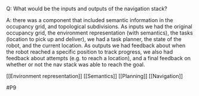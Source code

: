 Q: What would be the inputs and outputs of the navigation stack?

A: there was a component that included semantic information in the occupancy grid, and topological subdivisions. As inputs we had the original occupancy grid, the environment representation (with semantics), the tasks (location to pick up and deliver), we had a task planner, the state of the robot, and the current location. As outputs we had feedback about when the robot reached a specific position to track progress, we also had feedback about attempts (e.g. to reach a location), and a final feedback on whether or not the nav stack was able to reach the goal.

[[Environment representation]]
[[Semantics]]
[[Planning]]
[[Navigation]]

#P9 